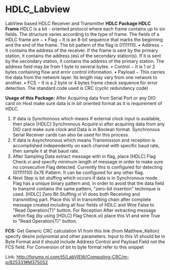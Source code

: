 # HDLC_Labview
LabView based HDLC Receiver and Transmitter
**HDLC Package
HDLC Frame**
HDLC is a bit - oriented protocol where each frame contains up to six fields. The structure varies according to the type of frame. The fields of a HDLC frame are −
•	Flag − It is an 8-bit sequence that marks the beginning and the end of the frame. The bit pattern of the flag is 01111110.
•	Address − It contains the address of the receiver. If the frame is sent by the primary station, it contains the address (es) of the secondary station(s). If it is sent by the secondary station, it contains the address of the primary station. The address field may be from 1 byte to several bytes.
•	Control − It is 1 or 2 bytes containing flow and error control information.
•	Payload − This carries the data from the network layer. Its length may vary from one network to another.
•	FCS − It is a 2 byte or 4 bytes frame check sequence for error detection. The standard code used is CRC (cyclic redundancy code)
 
**Usage of this Package:**
After Acquiring data from Serial Port or any DIO card on Host make sure data is in bit oriented format as it is requirement of HDLC.
1.	If data is Synchronous which means if external clock input is available, then place [HDLC] Synchronous Acquire.vi after acquiring data from any DIO card make sure clock and Data is in Boolean format. 
Synchronous Serial Receiver cards can also be used for this process.
2.	If data is Asynchronous which means Transmission and reception is accomplished independently on each channel with specific baud rate, then sample it at that baud rate.
3.	After Sampling Data extract message with in flag, place [HDLC] Flag Check.vi and specify minimum length of message in order to make sure no consecutive Flag detected. 
Currently this is configured for detecting (01111110) 0x7E Pattern. It can be configured for any other flag.
4.	Next Step is bit stuffing which occurs if data is in Synchronous mode. Flag has a unique binary pattern and, in order to avoid that the data field to transmit contains the same pattern, "zero-bit insertion" technique is used. [HDLC] Zero Bit Stuffing.vi VI does both Receiving and transmitting part. Place this VI in transmitting chain after complete message created including all four fields of HDLC and Wire False to "Read Operation(T)" button. For Reception After extracting message within flag (by using [HDLC] Flag Check.vi) place this VI and wire True to "Read Operation(T)" button.


**FCS:**
Get Generic CRC calculation VI from this link (from Matthew_Kelton) specify desire polynomial and other parameters. Input to this VI should be in Byte Format and it should include Address Control and Payload Field not the FCS field.
For Conversion of bit to byte format refer to this snippet
 
Link: http://forums.ni.com/t5/LabVIEW/Computing-CRC/m-p/825331#M375052
